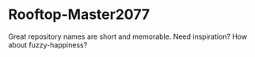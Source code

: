 # Rooftop-Master2077
Great repository names are short and memorable. Need inspiration? How about fuzzy-happiness?
